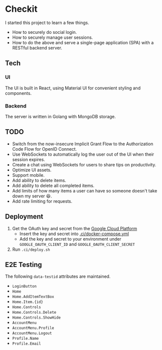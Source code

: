 # Checkit

I started this project to learn a few things.

- How to securely do social login.
- How to securely manage user sessions.
- How to do the above and serve a single-page application (SPA) with a RESTful backend server.

## Tech

### UI

The UI is built in React, using Material UI for convenient styling and components.

### Backend

The server is written in Golang with MongoDB storage.

## TODO

- Switch from the now-insecure Implicit Grant Flow to the Authorization Code Flow for OpenID Connect.
- Use WebSockets to automatically log the user out of the UI when their session expires.
- Create a chat using WebSockets for users to share tips on productivity.
- Optimize UI assets.
- Support mobile.
- Add ability to delete items.
- Add ability to delete all completed items.
- Add limits of how many items a user can have so someone doesn't take down my server 😆.
- Add rate limiting for requests.

## Deployment

1. Get the OAuth key and secret from the [Google Cloud Platform](https://console.cloud.google.com/apis/credentials?authuser=1&project=checkit-339004&supportedpurview=project)
    - Insert the key and secret into [.ci/docker-compose.yml](.ci/docker-compose.yml)
    - Add the key and secret to your environment under `GOOGLE_OAUTH_CLIENT_ID` and `GOOGLE_OAUTH_CLIENT_SECRET`
2. Run `.ci/deploy.sh`

## E2E Testing

The following `data-testid` attributes are maintained.

- `LoginButton`
- `Home`
- `Home.AddItemTextBox`
- `Home.Item.{id}`
- `Home.Controls`
- `Home.Controls.Delete`
- `Home.Controls.ShowHide`
- `AccountMenu`
- `AccountMenu.Profile`
- `AccountMenu.Logout`
- `Profile.Name`
- `Profile.Email`
